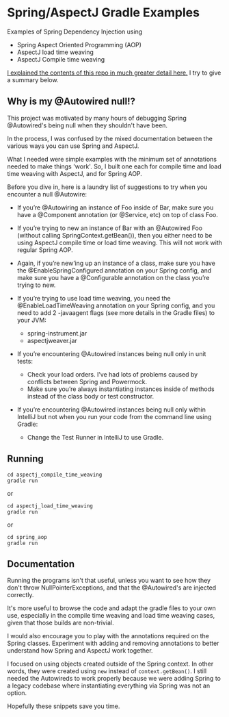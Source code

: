 # Spring/AspectJ Gradle Examples

Examples of Spring Dependency Injection using

- Spring Aspect Oriented Programming (AOP)
- AspectJ load time weaving
- AspectJ Compile time weaving

[I explained the contents of this repo in much greater detail here.](https://thinkfaster.co/2018/11/why-in-the-world-is-my-spring-autowired-null/) I try to give a summary below.

## Why is my @Autowired null!?

This project was motivated by many hours of debugging Spring @Autowired's being null when they shouldn't have been.

In the process, I was confused by the mixed documentation between the various ways you can use Spring and AspectJ.

What I needed were simple examples with the minimum set of annotations needed to make things 'work'. So, I built one each for compile time and load time weaving with AspectJ, and for Spring AOP.

Before you dive in, here is a laundry list of suggestions to try when you encounter a null @Autowire:
- If you’re @Autowiring an instance of Foo inside of Bar, make sure you have a @Component annotation (or @Service, etc) on top of class Foo.

- If you’re trying to new an instance of Bar with an @Autowired Foo (without calling SpringContext.getBean()), then you either need to be using AspectJ compile time or load time weaving. This will not work with regular Spring AOP.

- Again, if you’re new’ing up an instance of a class, make sure you have the @EnableSpringConfigured annotation on your Spring config, and make sure you have a @Configurable annotation on the class you’re trying to new.

- If you’re trying to use load time weaving, you need the @EnableLoadTimeWeaving annotation on your Spring config, and you need to add 2 -javaagent flags (see more details in the Gradle files) to your JVM:
  - spring-instrument.jar
  - aspectjweaver.jar

- If you’re encountering @Autowired instances being null only in unit tests:
  - Check your load orders. I’ve had lots of problems caused by conflicts between Spring and Powermock.
  - Make sure you’re always instantiating instances inside of methods instead of the class body or test constructor.
- If you’re encountering @Autowired instances being null only within IntelliJ but not when you run your code from the command line using Gradle:
  - Change the Test Runner in IntelliJ to use Gradle.


## Running

```
cd aspectj_compile_time_weaving
gradle run
```
or
```
cd aspectj_load_time_weaving
gradle run
```
or
```
cd spring_aop
gradle run
```


## Documentation

Running the programs isn't that useful, unless you want to see how they don't throw NullPointerExceptions, and that the @Autowired's are injected correctly.

It's more useful to browse the code and adapt the gradle files to your own use, especially in the compile time weaving and load time weaving cases, given that those builds are non-trivial.

I would also encourage you to play with the annotations required on the Spring classes. Experiment with adding and removing annotations to better understand how Spring and AspectJ work together.

I focused on using objects created outside of the Spring context. In other words, they were created using `new` instead of `context.getBean()`. I still needed the Autowireds to work properly because we were adding Spring to a legacy codebase where instantiating everything via Spring was not an option.

Hopefully these snippets save you time.
